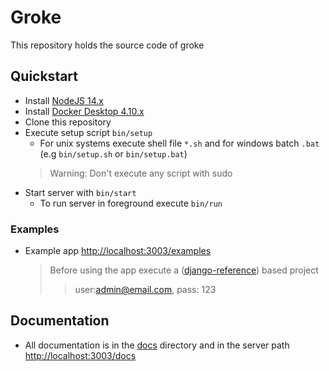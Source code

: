 # Groke

This repository holds the source code of groke

## Quickstart

-   Install [NodeJS 14.x](https://nodejs.dev/learn/how-to-install-nodejs)
-   Install [Docker Desktop 4.10.x](https://docs.docker.com/desktop/)
-   Clone this repository
-   Execute setup script `bin/setup`
    -   For unix systems execute shell file `*.sh` and for windows batch `.bat` (e.g `bin/setup.sh` or `bin/setup.bat`)
    >   Warning: Don't execute any script with sudo
-   Start server with `bin/start`
    -   To run server in foreground execute `bin/run`

### Examples

-   Example app [http://localhost:3003/examples](http://localhost:3003/examples)
    >   Before using the app execute a ([django-reference](https://github.com/erick-rivas/django-reference)) based project
    >>  user:admin@email.com, pass: 123

## Documentation

-   All documentation is in the [docs](./src/seed/docs/010_general.md) directory and in the server path [http://localhost:3003/docs](http://localhost:3003/docs)